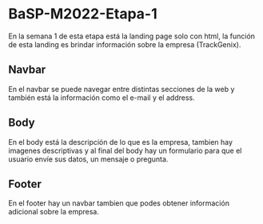 # BaSP-M2022-Etapa-1

En la semana 1 de esta etapa está la landing page solo con html,
la función de esta landing es brindar información sobre la empresa (TrackGenix).

## Navbar
En el navbar se puede navegar entre distintas secciones de la web y también está la información como el e-mail y el address.

## Body

En el body está la descripción de lo que es la empresa, tambien hay imagenes descriptivas y al final del body hay un formulario para que el usuario envíe sus datos, un mensaje o pregunta.

## Footer

En el footer hay un navbar tambien que podes obtener información adicional sobre la empresa. 